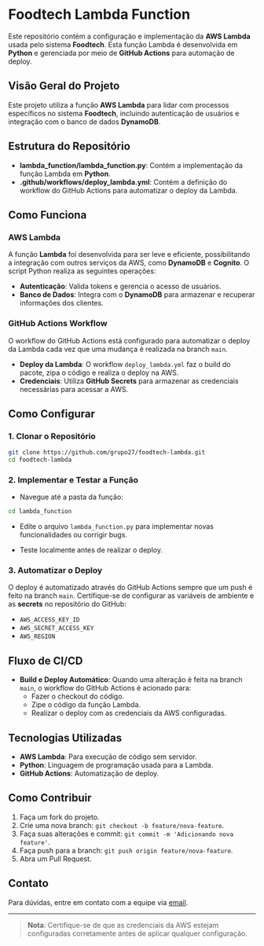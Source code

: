 
# Foodtech Lambda Function

Este repositório contém a configuração e implementação da **AWS Lambda** usada pelo sistema **Foodtech**. Esta função Lambda é desenvolvida em **Python** e gerenciada por meio de **GitHub Actions** para automação de deploy.
 
## Visão Geral do Projeto

Este projeto utiliza a função **AWS Lambda** para lidar com processos específicos no sistema **Foodtech**, incluindo autenticação de usuários e integração com o banco de dados **DynamoDB**.

## Estrutura do Repositório

- **lambda_function/lambda_function.py**: Contém a implementação da função Lambda em **Python**.
- **.github/workflows/deploy_lambda.yml**: Contém a definição do workflow do GitHub Actions para automatizar o deploy da Lambda.

## Como Funciona

### AWS Lambda

A função **Lambda** foi desenvolvida para ser leve e eficiente, possibilitando a integração com outros serviços da AWS, como **DynamoDB** e **Cognito**. O script Python realiza as seguintes operações:

- **Autenticação**: Valida tokens e gerencia o acesso de usuários.
- **Banco de Dados**: Integra com o **DynamoDB** para armazenar e recuperar informações dos clientes.

### GitHub Actions Workflow

O workflow do GitHub Actions está configurado para automatizar o deploy da Lambda cada vez que uma mudança é realizada na branch `main`.

- **Deploy da Lambda**: O workflow `deploy_lambda.yml` faz o build do pacote, zipa o código e realiza o deploy na AWS.
- **Credenciais**: Utiliza **GitHub Secrets** para armazenar as credenciais necessárias para acessar a AWS.

## Como Configurar

### 1. Clonar o Repositório

```sh
git clone https://github.com/grupo27/foodtech-lambda.git
cd foodtech-lambda
```

### 2. Implementar e Testar a Função

- Navegue até a pasta da função:

```sh
cd lambda_function
```

- Edite o arquivo `lambda_function.py` para implementar novas funcionalidades ou corrigir bugs.

- Teste localmente antes de realizar o deploy.

### 3. Automatizar o Deploy

O deploy é automatizado através do GitHub Actions sempre que um push é feito na branch `main`. Certifique-se de configurar as variáveis de ambiente e as **secrets** no repositório do GitHub:

- `AWS_ACCESS_KEY_ID`
- `AWS_SECRET_ACCESS_KEY`
- `AWS_REGION`

## Fluxo de CI/CD

- **Build e Deploy Automático**: Quando uma alteração é feita na branch `main`, o workflow do GitHub Actions é acionado para:
  - Fazer o checkout do código.
  - Zipe o código da função Lambda.
  - Realizar o deploy com as credenciais da AWS configuradas.

## Tecnologias Utilizadas

- **AWS Lambda**: Para execução de código sem servidor.
- **Python**: Linguagem de programação usada para a Lambda.
- **GitHub Actions**: Automatização de deploy.

## Como Contribuir

1. Faça um fork do projeto.
2. Crie uma nova branch: `git checkout -b feature/nova-feature`.
3. Faça suas alterações e commit: `git commit -m 'Adicionando nova feature'`.
4. Faça push para a branch: `git push origin feature/nova-feature`.
5. Abra um Pull Request.

## Contato

Para dúvidas, entre em contato com a equipe via [email](mailto:support@foodtech.com).

---

> **Nota**: Certifique-se de que as credenciais da AWS estejam configuradas corretamente antes de aplicar qualquer configuração.

